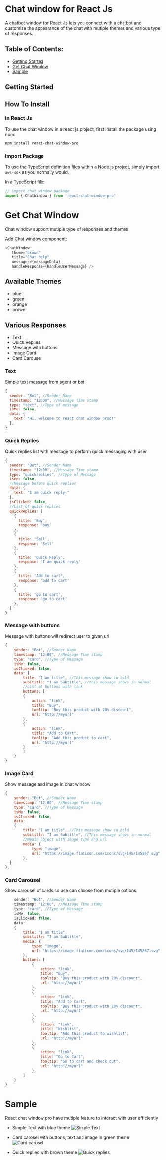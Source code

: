 # Chat window for React Js	

A chatbot window for React Js lets you connect with a chatbot and customise the appearance of the chat with mutiple themes and various type of responses.

## Table of Contents:
* [Getting Started](#Getting-Started)
* [Get Chat Window](#Get-Chat-window)
* [Sample](#Sample)

## Getting Started

## How To Install

### In React Js
To use the chat window in a react js project, first install the package using npm:

```sh
npm install react-chat-window-pro
```
### Import Package
To use the TypeScript definition files within a Node.js project, simply import `aws-sdk` as you normally would.

In a TypeScript file:

```javascript
// import chat window package 
import { ChatWindow } from 'react-chat-window-pro'
```

# Get Chat Window

Chat window support mutiple type of responses and themes 

Add Chat window component:

```javascript
<ChatWindow 
   theme="brown" 
   title="Chat help" 
   messages={messageData} 
   handleResponse={handleUserMessage} />
```

## Available Themes

* blue
* green 
* orange
* brown

## Various Responses

* Text
* Quick Replies
* Message with buttons
* Image Card
* Card Carousel

### Text

Simple text message from agent or bot

```javascript
{
  sender: "Bot", //Sender Name
  timestamp: "12:00", //Message Time stamp
  type: "text", //Type of message
  isMe: false,
  data: {
    text: "Hi, welcome to react chat window prod!"
  },
}
```

### Quick Replies

Quick replies list with message to perform quick messaging with user

```javascript
{
  sender: "Bot", //Sender Name
  timestamp: "12:00", //Message Time stamp
  type: "quickreplies", //Type of Message
  isMe: false,
  //Message before quick replies
  data: {
    text: "I am quick reply."
  },
  isClicked: false,
  //List of quick replies
  quickReplies: [
    {
      title: 'Buy',
      response: 'buy'
    },
    {
      title: 'Sell',
      response: 'Sell'
    },
    {
      title: 'Quick Reply',
      response: 'I am quick reply'
    },
    {
      title: 'Add to cart',
      response: 'add to cart'
    },
    {
      title: 'go to cart',
      response: 'go to cart'
    },
  ]
}
```

### Message with buttons

Message with buttons will redirect user to given url

```javascript
{
	sender: "Bot", //Sender Name
  	timestamp: "12:00", //Message Time stamp
  	type: "card", //Type of Message
  	isMe: false,  
  	isClicked: false,
	data: {
		title: "I am title", //This message show in bold
		subititle: "I am Subtitle", //This message shows in normal
		//List of buttons with link
		buttons: [
		{
			action: "link",
			title: "Buy",
			tooltip: "Buy this product with 20% discount",
			url: "http://myurl"
		},
		{
			action: "link",
			title: "Add to Cart",
			tooltip: "Add this product to cart",
			url: "http://myurl"
		}
		]
	}
}
```

### Image Card

Show message and image in chat window

```javascript
{
	sender: "Bot", //Sender Name
  	timestamp: "12:00", //Message Time stamp
  	type: "card", //Type of Message
  	isMe: false,  
  	isClicked: false,
	data: 
	{
		title: "I am title", //This message show in bold
		subititle: "I am Subtitle", //This message shows in normal
		//Media object with Image type and url
		media: {
			type: "image",
			url: "https://image.flaticon.com/icons/svg/145/145867.svg",
		},		
  }
},
```

### Card Carousel

Show carousel of cards so use can choose from mutiple options

```javascript
	sender: "Bot", //Sender Name
  	timestamp: "12:00", //Message Time stamp
  	type: "card", //Type of Message
  	isMe: false,  
  	isClicked: false,
	data:
	{
		title: "I am title",
		subititle: "I am Subtitle",
		media: {
			type: "image",
			url: "https://image.flaticon.com/icons/svg/145/145867.svg",
		},
		buttons: [
			{
				action: "link",
				title: "Buy",
				tooltip: "Buy this product with 20% discount",
				url: "http://myurl"
			},
			{
				action: "link",
				title: "Add to Cart",
				tooltip: "Buy this product with 20% discount",
				url: "http://myurl"
			},
			{
				action: "link",
				title: "Wishlist",
				tooltip: "Add this product to wishlist",
				url: "http://myurl"
			},
			{
				action: "link",
				title: "Go to Cart",
				tooltip: "Go to cart and check out",
				url: "http://myurl"
			},
		]
	}
}
```

# Sample

React chat window pro have mutiple feature to interact with user efficiently

* Simple Text with blue theme
![Simple Text](https://github.com/deep1224/react-chat-window/blob/main/Samples/SimpleText.png?raw=true)

* Card carosel with buttons, text and image in green theme
![Card carosel](https://github.com/deep1224/react-chat-window/blob/main/Samples/CardButtonsCarosel.png?raw=true)

* Quick replies with brown theme
![Quick replies](https://github.com/deep1224/react-chat-window/blob/main/Samples/QuickReply.png?raw=true)
